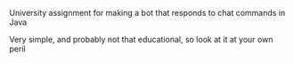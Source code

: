 University assignment for making a bot that responds to chat commands in Java

Very simple, and probably not that educational, so look at it at your own peril
